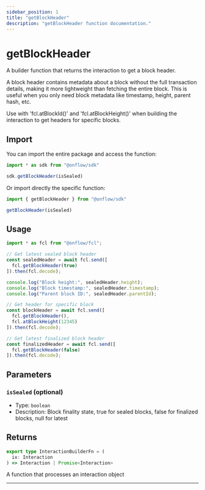 ```yaml
---
sidebar_position: 1
title: "getBlockHeader"
description: "getBlockHeader function documentation."
---
```


<!-- THIS DOCUMENT IS AUTO-GENERATED FROM [onflow/sdk/src/build/build-get-block-header.ts](https://github.com/onflow/fcl-js/tree/master/packages/sdk/src/build/build-get-block-header.ts). DO NOT EDIT MANUALLY -->

# getBlockHeader

A builder function that returns the interaction to get a block header.

A block header contains metadata about a block without the full transaction details, making it more
lightweight than fetching the entire block. This is useful when you only need block metadata like
timestamp, height, parent hash, etc.

Use with 'fcl.atBlockId()' and 'fcl.atBlockHeight()' when building the interaction to get headers for specific blocks.

## Import

You can import the entire package and access the function:

```typescript
import * as sdk from "@onflow/sdk"

sdk.getBlockHeader(isSealed)
```

Or import directly the specific function:

```typescript
import { getBlockHeader } from "@onflow/sdk"

getBlockHeader(isSealed)
```

## Usage

```typescript
import * as fcl from "@onflow/fcl";

// Get latest sealed block header
const sealedHeader = await fcl.send([
  fcl.getBlockHeader(true)
]).then(fcl.decode);

console.log("Block height:", sealedHeader.height);
console.log("Block timestamp:", sealedHeader.timestamp);
console.log("Parent block ID:", sealedHeader.parentId);

// Get header for specific block
const blockHeader = await fcl.send([
  fcl.getBlockHeader(),
  fcl.atBlockHeight(12345)
]).then(fcl.decode);

// Get latest finalized block header
const finalizedHeader = await fcl.send([
  fcl.getBlockHeader(false)
]).then(fcl.decode);
```

## Parameters

### `isSealed` (optional)


- Type: `boolean`
- Description: Block finality state, true for sealed blocks, false for finalized blocks, null for latest


## Returns

```typescript
export type InteractionBuilderFn = (
  ix: Interaction
) => Interaction | Promise<Interaction>
```


A function that processes an interaction object

---